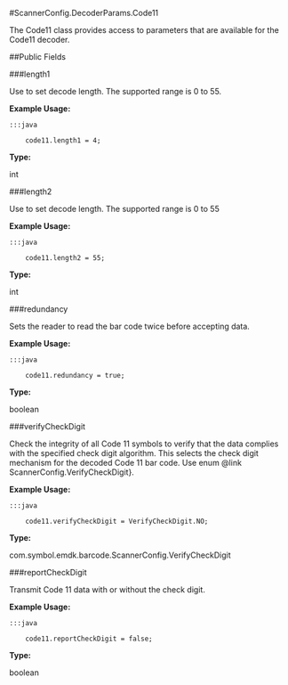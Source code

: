 #ScannerConfig.DecoderParams.Code11

The Code11 class provides access to parameters that are available for
 the Code11 decoder.



##Public Fields

###length1

Use to set decode length. The supported range is 0 to 55.

 
 

 
 



**Example Usage:**
	
	:::java	
	 	
	 	code11.length1 = 4;


**Type:**

int

###length2

Use to set decode length. The supported range is 0 to 55

 
 

 
 



**Example Usage:**
	
	:::java	
	 	
	 	code11.length2 = 55;


**Type:**

int

###redundancy

Sets the reader to read the bar code twice before accepting data.

 
 

 
 



**Example Usage:**
	
	:::java	
	 	
	 	code11.redundancy = true;


**Type:**

boolean

###verifyCheckDigit

Check the integrity of all Code 11 symbols to verify that the
 data complies with the specified check digit algorithm. This
 selects the check digit mechanism for the decoded Code 11 bar
 code. Use enum @link ScannerConfig.VerifyCheckDigit}.

 
 

 
 



**Example Usage:**
	
	:::java	
	 	
	 	code11.verifyCheckDigit = VerifyCheckDigit.NO;


**Type:**

com.symbol.emdk.barcode.ScannerConfig.VerifyCheckDigit

###reportCheckDigit

Transmit Code 11 data with or without the check digit.

 
 

 
 



**Example Usage:**
	
	:::java	
	 	
	 	code11.reportCheckDigit = false;


**Type:**

boolean

